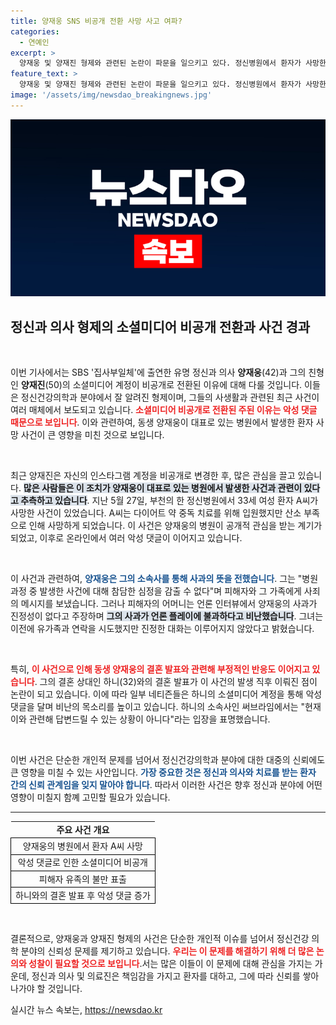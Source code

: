 ```yaml
---
title: 양재웅 SNS 비공개 전환 사망 사고 여파?
categories:
  - 연예인
excerpt: >
  양재웅 및 양재진 형제와 관련된 논란이 파문을 일으키고 있다. 정신병원에서 환자가 사망한 사건에 대해 악성 댓글이 쏟아지며, 양재진은 인스타그램 계정을 비공개로 전환했다. 양재웅은 진심어린 사과를 했으나, 유족은 그의 사과를 받아들일 수 없다고 주장했다. 이 사건의 여파가 두 형제의 개인 생활까지 미치고 있다.
feature_text: >
  양재웅 및 양재진 형제와 관련된 논란이 파문을 일으키고 있다. 정신병원에서 환자가 사망한 사건에 대해 악성 댓글이 쏟아지며, 양재진은 인스타그램 계정을 비공개로 전환했다. 양재웅은 진심어린 사과를 했으나, 유족은 그의 사과를 받아들일 수 없다고 주장했다. 이 사건의 여파가 두 형제의 개인 생활까지 미치고 있다.
image: '/assets/img/newsdao_breakingnews.jpg'
---
```


<p><img src="/assets/img/newsdao_breakingnews.jpg" alt="ontimetimes 속보" /></p>

<h2 data-ke-size="size26">정신과 의사 형제의 소셜미디어 비공개 전환과 사건 경과</h2>

<p data-ke-size="size16">&nbsp;</p>

<p>이번 기사에서는 SBS '집사부일체'에 출연한 유명 정신과 의사 <b>양재웅</b>(42)과 그의 친형인 <b>양재진</b>(50)의 소셜미디어 계정이 비공개로 전환된 이유에 대해 다룰 것입니다. 이들은 정신건강의학과 분야에서 잘 알려진 형제이며, 그들의 사생활과 관련된 최근 사건이 여러 매체에서 보도되고 있습니다. <b><span style="color: #ee2323;">소셜미디어 비공개로 전환된 주된 이유는 악성 댓글 때문으로 보입니다</span></b>. 이와 관련하여, 동생 양재웅이 대표로 있는 병원에서 발생한 환자 사망 사건이 큰 영향을 미친 것으로 보입니다.</p>

<p data-ke-size="size16">&nbsp;</p>

<p>최근 양재진은 자신의 인스타그램 계정을 비공개로 변경한 후, 많은 관심을 끌고 있습니다. <b><span style="background-color: #21538527;">많은 사람들은 이 조치가 양재웅이 대표로 있는 병원에서 발생한 사건과 관련이 있다고 추측하고 있습니다</span></b>. 지난 5월 27일, 부천의 한 정신병원에서 33세 여성 환자 A씨가 사망한 사건이 있었습니다. A씨는 다이어트 약 중독 치료를 위해 입원했지만 산소 부족으로 인해 사망하게 되었습니다. 이 사건은 양재웅의 병원이 공개적 관심을 받는 계기가 되었고, 이후로 온라인에서 여러 악성 댓글이 이어지고 있습니다.</p>

<p data-ke-size="size16">&nbsp;</p>

<p>이 사건과 관련하여, <b><span style="color: #1a5490;">양재웅은 그의 소속사를 통해 사과의 뜻을 전했습니다</span></b>. 그는 "병원 과정 중 발생한 사건에 대해 참담한 심정을 감출 수 없다"며 피해자와 그 가족에게 사죄의 메시지를 보냈습니다. 그러나 피해자의 어머니는 언론 인터뷰에서 양재웅의 사과가 진정성이 없다고 주장하며 <b><span style="background-color: #21538527;">그의 사과가 언론 플레이에 불과하다고 비난했습니다</span></b>. 그녀는 이전에 유가족과 연락을 시도했지만 진정한 대화는 이루어지지 않았다고 밝혔습니다.</p>

<p data-ke-size="size16">&nbsp;</p>

<p>특히, <b><span style="color: #ee2323;">이 사건으로 인해 동생 양재웅의 결혼 발표와 관련해 부정적인 반응도 이어지고 있습니다</span></b>. 그의 결혼 상대인 하니(32)와의 결혼 발표가 이 사건의 발생 직후 이뤄진 점이 논란이 되고 있습니다. 이에 따라 일부 네티즌들은 하니의 소셜미디어 계정을 통해 악성 댓글을 달며 비난의 목소리를 높이고 있습니다. 하니의 소속사인 써브라임에서는 "현재 이와 관련해 답변드릴 수 있는 상황이 아니다"라는 입장을 표명했습니다.</p>

<p data-ke-size="size16">&nbsp;</p>

<p>이번 사건은 단순한 개인적 문제를 넘어서 정신건강의학과 분야에 대한 대중의 신뢰에도 큰 영향을 미칠 수 있는 사안입니다. <b><span style="color: #1a5490;">가장 중요한 것은 정신과 의사와 치료를 받는 환자 간의 신뢰 관계임을 잊지 말아야 합니다</span></b>. 따라서 이러한 사건은 향후 정신과 분야에 어떤 영향이 미칠지 함꼐 고민할 필요가 있습니다.</p>

<hr />

<table style="width: 100%; border-collapse: collapse;">
    <tbody>
        <tr>
            <td style="text-align: center; height: 17px;"><b>주요 사건 개요</b></td>
        </tr>
        <tr>
            <td style="border: 1px solid black; text-align: center;">양재웅의 병원에서 환자 A씨 사망</td>
        </tr>
        <tr>
            <td style="border: 1px solid black; text-align: center;">악성 댓글로 인한 소셜미디어 비공개</td>
        </tr>
        <tr>
            <td style="border: 1px solid black; text-align: center;">피해자 유족의 불만 표출</td>
        </tr>
        <tr>
            <td style="border: 1px solid black; text-align: center;">하니와의 결혼 발표 후 악성 댓글 증가</td>
        </tr>
    </tbody>
</table>

<p data-ke-size="size16">&nbsp;</p>

<p>결론적으로, 양재웅과 양재진 형제의 사건은 단순한 개인적 이슈를 넘어서 정신건강 의학 분야의 신뢰성 문제를 제기하고 있습니다. <b><span style="color: #ee2323;">우리는 이 문제를 해결하기 위해 더 많은 논의와 성찰이 필요할 것으로 보입니다</span></b>.서는 많은 이들이 이 문제에 대해 관심을 가지는 가운데, 정신과 의사 및 의료진은 책임감을 가지고 환자를 대하고, 그에 따라 신뢰를 쌓아나가야 할 것입니다.</p>
실시간 뉴스 속보는, <a href="https://newsdao.kr" rel="dofollow">https://newsdao.kr</a>


